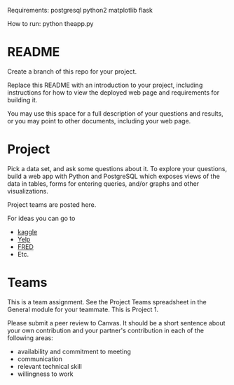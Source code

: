 Requirements:
postgresql
python2
matplotlib
flask

How to run:
python theapp.py

# README

Create a branch of this repo for your project.

Replace this README with an introduction to your project, including instructions for how to view the deployed web page and requirements for building it.

You may use this space for a full description of your questions and results, or you may point to other documents, including your web page.

# Project

Pick a data set, and ask some questions about it. To explore your questions, build a web app with Python and PostgreSQL which exposes views of the data in tables, forms for entering queries, and/or graphs and other visualizations.

Project teams are posted here.

For ideas you can go to

- [kaggle](https://www.kaggle.com/datasets)
- [Yelp](https://www.yelp.com/dataset)
- [FRED](https://fred.stlouisfed.org/)
- Etc.

# Teams

This is a team assignment. See the Project Teams spreadsheet in the General module for your teammate. This is Project 1.

Please submit a peer review to Canvas. It should be a short sentence about your own contribution and your partner's contribution in each of the following areas:

- availability and commitment to meeting
- communication
- relevant technical skill
- willingness to work 
  

 

 

 

 
